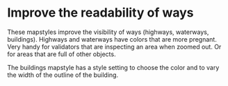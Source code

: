 # Improve the readability of ways

These mapstyles improve the visibility of ways (highways, waterways, buildings). Highways and waterways have colors that are more pregnant. Very handy for validators that are inspecting an area when zoomed out. Or for areas that are full of other objects.

The buildings mapstyle has a style setting to choose the color and to vary the width of the outline of the building.
